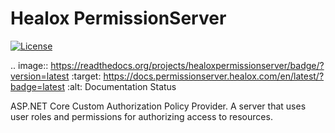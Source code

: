 # Healox PermissionServer

[![License](https://img.shields.io/badge/License-Apache_2.0-blue.svg)](https://opensource.org/licenses/Apache-2.0)

.. image:: https://readthedocs.org/projects/healoxpermissionserver/badge/?version=latest
    :target: https://docs.permissionserver.healox.com/en/latest/?badge=latest
    :alt: Documentation Status

ASP.NET Core Custom Authorization Policy Provider. A server that uses user roles and permissions for authorizing access to resources.